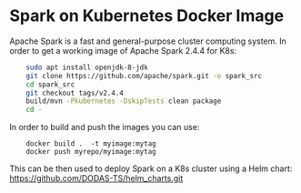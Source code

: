 # Spark on Kubernetes Docker Image
Apache Spark is a fast and general-purpose cluster computing system.
In order to get a working image of Apache Spark 2.4.4 for K8s:

```bash
    sudo apt install openjdk-8-jdk
    git clone https://github.com/apache/spark.git -o spark_src
    cd spark_src
    git checkout tags/v2.4.4
    build/mvn -Pkubernetes -DskipTests clean package
    cd -
```

In order to build and push the images you can use:
```
    docker build .  -t myimage:mytag
    docker push myrepo/myimage:mytag
```

This can be then used to deploy Spark on a K8s cluster using a Helm chart: https://github.com/DODAS-TS/helm_charts.git
